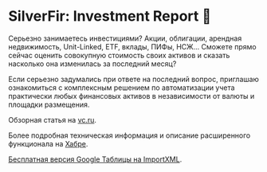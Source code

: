 # SilverFir: Investment Report :evergreen_tree:
Серьезно занимаетесь инвестициями? Акции, облигации, арендная недвижимость, Unit-Linked, ETF, вклады, ПИФы, НСЖ… Сможете прямо сейчас оценить совокупную стоимость своих активов и сказать насколько она изменилась за последний месяц?

Если серьезно задумались при ответе на последний вопрос, приглашаю ознакомиться с комплексным решением по автоматизации учета практически любых финансовых активов в независимости от валюты и площадки размещения. 

Обзорная статья на [vc.ru](https://vc.ru/finance/92990-upravlencheskiy-uchet-lichnyh-aktivov).

Более подробная техническая информация и описание расширенного функционала на [Хабре](https://habr.com/ru/post/477920/#Google).

[Бесплатная версия Google Таблицы на ImportXML](https://docs.google.com/spreadsheets/d/1iNhWf2WdEFzD41gd6Zl98ILGu4KBg8Hr9gETJHr-4bc/edit?usp=sharing). 
